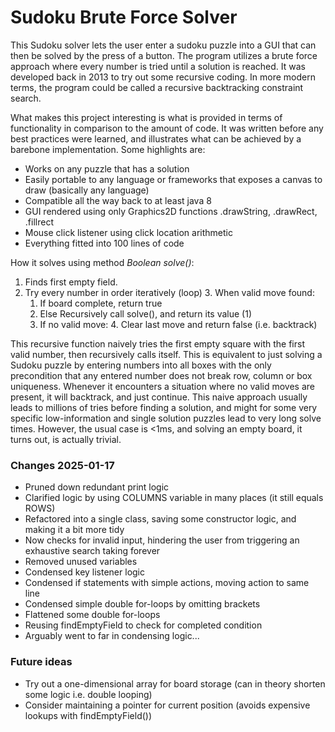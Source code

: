 # Sudoku Brute Force Solver

This Sudoku solver lets the user enter a sudoku puzzle into a GUI that can then be solved by the press of a button.
The program utilizes a brute force approach where every number is tried until a solution is reached. It was developed back in 2013 to 
try out some recursive coding. In more modern terms, the program could be called a recursive backtracking constraint
search.

What makes this project interesting is what is provided in terms of functionality in comparison to the amount of code. It was written before
any best practices were learned, and illustrates what can be achieved by a barebone implementation. Some highlights are:

- Works on any puzzle that has a solution
- Easily portable to any language or frameworks that exposes a canvas to draw (basically any language)
- Compatible all the way back to at least java 8
- GUI rendered using only Graphics2D functions .drawString, .drawRect, .fillrect
- Mouse click listener using click location arithmetic
- Everything fitted into 100 lines of code

How it solves using method _Boolean solve()_:
1. Finds first empty field.
2. Try every number in order iteratively (loop)
   3. When valid move found:
      1. If board complete, return true
      2. Else Recursively call solve(), and return its value (1)
   3. If no valid move:
      4. Clear last move and return false (i.e. backtrack)

This recursive function naively tries the first empty square with the first valid number, then recursively calls itself. This is equivalent to just
solving a Sudoku puzzle by entering numbers into all boxes with the only precondition that any entered number does not break row, column or box uniqueness. 
Whenever it encounters a situation where no valid moves are present, it will backtrack, and just continue. This naive approach usually leads to millions of
tries before finding a solution, and might for some very specific low-information and single solution puzzles lead to very long solve times. However,
the usual case is <1ms, and solving an empty board, it turns out, is actually trivial.

### Changes 2025-01-17
- Pruned down redundant print logic
- Clarified logic by using COLUMNS variable in many places (it still equals ROWS)
- Refactored into a single class, saving some constructor logic, and making it a bit more tidy
- Now checks for invalid input, hindering the user from triggering an exhaustive search taking forever
- Removed unused variables
- Condensed key listener logic
- Condensed if statements with simple actions, moving action to same line
- Condensed simple double for-loops by omitting brackets
- Flattened some double for-loops
- Reusing findEmptyField to check for completed condition
- Arguably went to far in condensing logic...

### Future ideas
- Try out a one-dimensional array for board storage (can in theory shorten some logic i.e. double looping)
- Consider maintaining a pointer for current position (avoids expensive lookups with findEmptyField())

